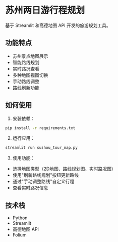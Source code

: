 # 苏州两日游行程规划

基于 Streamlit 和高德地图 API 开发的旅游规划工具。

## 功能特点

- 苏州景点地图展示
- 智能路线规划
- 实时路况查看
- 多种地图视图切换
- 手动路线调整
- 路线刷新功能

## 如何使用

1. 安装依赖：
```bash
pip install -r requirements.txt
```

2. 运行应用：
```bash
streamlit run suzhou_tour_map.py
```

3. 使用功能：
- 选择地图类型（2D地图、路线规划图、实时路况图）
- 使用"刷新路线规划"按钮更新路线
- 通过"手动调整路线"自定义行程
- 查看实时路况信息

## 技术栈

- Python
- Streamlit
- 高德地图 API
- Folium